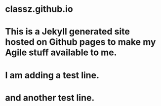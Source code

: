 # classz.github.io
# This is a Jekyll generated site hosted on Github pages to make my Agile stuff available to me.
# I am adding a test line.
# and another test line.